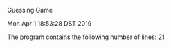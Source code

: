 Guessing Game

Mon Apr  1 18:53:28 DST 2019

The program contains the following number of lines:
21
